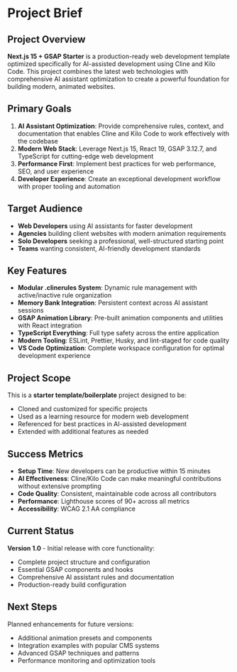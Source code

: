 # Project Brief

## Project Overview
**Next.js 15 + GSAP Starter** is a production-ready web development template optimized specifically for AI-assisted development using Cline and Kilo Code. This project combines the latest web technologies with comprehensive AI assistant optimization to create a powerful foundation for building modern, animated websites.

## Primary Goals
1. **AI Assistant Optimization**: Provide comprehensive rules, context, and documentation that enables Cline and Kilo Code to work effectively with the codebase
2. **Modern Web Stack**: Leverage Next.js 15, React 19, GSAP 3.12.7, and TypeScript for cutting-edge web development
3. **Performance First**: Implement best practices for web performance, SEO, and user experience
4. **Developer Experience**: Create an exceptional development workflow with proper tooling and automation

## Target Audience
- **Web Developers** using AI assistants for faster development
- **Agencies** building client websites with modern animation requirements
- **Solo Developers** seeking a professional, well-structured starting point
- **Teams** wanting consistent, AI-friendly development standards

## Key Features
- **Modular .clinerules System**: Dynamic rule management with active/inactive rule organization
- **Memory Bank Integration**: Persistent context across AI assistant sessions
- **GSAP Animation Library**: Pre-built animation components and utilities with React integration
- **TypeScript Everything**: Full type safety across the entire application
- **Modern Tooling**: ESLint, Prettier, Husky, and lint-staged for code quality
- **VS Code Optimization**: Complete workspace configuration for optimal development experience

## Project Scope
This is a **starter template/boilerplate** project designed to be:
- Cloned and customized for specific projects
- Used as a learning resource for modern web development
- Referenced for best practices in AI-assisted development
- Extended with additional features as needed

## Success Metrics
- **Setup Time**: New developers can be productive within 15 minutes
- **AI Effectiveness**: Cline/Kilo Code can make meaningful contributions without extensive prompting
- **Code Quality**: Consistent, maintainable code across all contributors
- **Performance**: Lighthouse scores of 90+ across all metrics
- **Accessibility**: WCAG 2.1 AA compliance

## Current Status
**Version 1.0** - Initial release with core functionality:
- Complete project structure and configuration
- Essential GSAP components and hooks
- Comprehensive AI assistant rules and documentation
- Production-ready build configuration

## Next Steps
Planned enhancements for future versions:
- Additional animation presets and components
- Integration examples with popular CMS systems
- Advanced GSAP techniques and patterns
- Performance monitoring and optimization tools